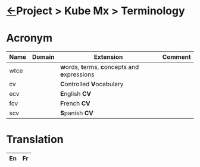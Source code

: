 <head><link rel="stylesheet" href="../../../../md.css"/></head>

[//]: #(Reference)
[Repo_Readme]:    ../README.md


# [&larr;][Repo_Readme]Project > Kube Mx > Terminology


# Acronym
|Name|Domain|Extension|Comment|
|-|-|-|-|
|wtce||**w**ords, **t**erms, **c**oncepts and **e**xpressions|
|cv||**C**ontrolled **V**ocabulary|
|ecv||**E**nglish **CV**|
|fcv||**F**rench **CV**|
|scv||**S**panish **CV**|

# Translation

|En|Fr|
|-|-|

<!-- |<span translate="no">AIS</span>||Accounting Information System|Manage financial data: collect, store, manage, process, retrieve, report
|<span translate="no">BA</span>||Business Analyst| -->
